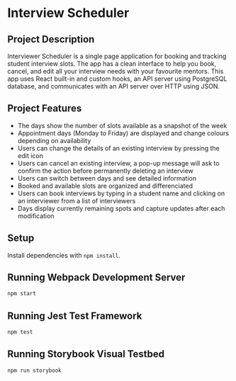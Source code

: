 # Interview Scheduler

## Project Description

Interviewer Scheduler is a single page application for booking and tracking student interview slots. The app has a clean interface to help you book, cancel, and edit all your interview needs with your favourite mentors. This app uses React built-in and custom hooks, an API server using PostgreSQL database, and communicates with an API server over HTTP using JSON.

## Project Features
- The days show the number of slots available as a snapshot of the week
- Appointment days (Monday to Friday) are displayed and change colours depending on availability
- Users can change the details of an existing interview by pressing the edit icon
- Users can cancel an existing interview, a pop-up message will ask to confirm the action before permanently deleting an interview
- Users can switch between days and see detailed information
- Booked and available slots are organized and differenciated
- Users can book interviews by typing in a student name and clicking on an interviewer from a list of interviewers
- Days display currently remaining spots and capture updates after each modification


## Setup

Install dependencies with `npm install`.

## Running Webpack Development Server

```sh
npm start
```

## Running Jest Test Framework

```sh
npm test
```

## Running Storybook Visual Testbed

```sh
npm run storybook
```
